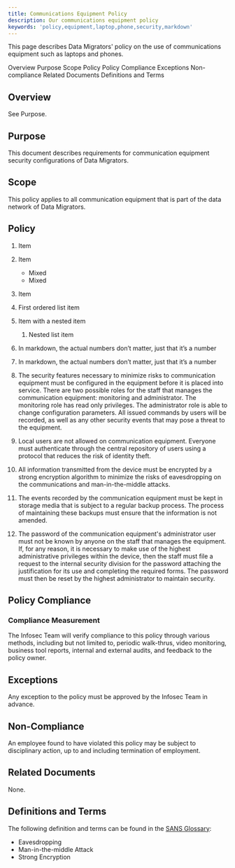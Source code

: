 ```yaml
---
title: Communications Equipment Policy
description: Our communications equipment policy
keywords: 'policy,equipment,laptop,phone,security,markdown'
---
```


<PageDescription>

This page describes Data Migrators' policy on the use of communications equipment such as laptops and phones.

</PageDescription>

<AnchorLinks>
  <AnchorLink>Overview</AnchorLink>
  <AnchorLink>Purpose</AnchorLink>
  <AnchorLink>Scope</AnchorLink>
  <AnchorLink>Policy</AnchorLink>
  <AnchorLink>Policy Compliance</AnchorLink>
  <AnchorLink>Exceptions</AnchorLink>
  <AnchorLink>Non-compliance</AnchorLink>
  <AnchorLink>Related Documents</AnchorLink>
  <AnchorLink>Definitions and Terms</AnchorLink>
</AnchorLinks>

## Overview

See Purpose.

## Purpose

This document describes requirements for communication equipment
security configurations of Data Migrators.

## Scope

This policy applies to all communication equipment that is part of the
data network of Data Migrators.

## Policy

1. Item
2. Item
   * Mixed
   * Mixed  
3. Item



1. First ordered list item
2. Item with a nested item
   1. Nested list item
3. In markdown, the actual numbers don’t matter, just that it’s a number
4. In markdown, the actual numbers don’t matter, just that it’s a number



5.  The security features necessary to minimize risks to
    communication equipment must be configured in the equipment
    before it is placed into service. There are two possible roles
    for the staff that manages the communication equipment:
    monitoring and administrator. The monitoring role has read only
    privileges. The administrator role is able to change
    configuration parameters. All issued commands by users will be
    recorded, as well as any other security events that may pose a
    threat to the equipment.

6.  Local users are not allowed on communication equipment. Everyone
    must authenticate through the central repository of users using
    a protocol that reduces the risk of identity theft.

7.  All information transmitted from the device must be encrypted by
    a strong encryption algorithm to minimize the risks of
    eavesdropping on the communications and man-in-the-middle
    attacks.

8.  The events recorded by the communication equipment must be kept
    in storage media that is subject to a regular backup process.
    The process of maintaining these backups must ensure that the
    information is not amended.

9.  The password of the communication equipment\'s administrator
    user must not be known by anyone on the staff that manages the
    equipment. If, for any reason, it is necessary to make use of
    the highest administrative privileges within the device, then
    the staff must file a request to the internal security division
    for the password attaching the justification for its use and
    completing the required forms. The password must then be reset
    by the highest administrator to maintain security.

## Policy Compliance

### Compliance Measurement

The Infosec Team will verify compliance to this policy through various
methods, including but not limited to, periodic walk-thrus, video
monitoring, business tool reports, internal and external audits, and
feedback to the policy owner.

## Exceptions

Any exception to the policy must be approved by the Infosec Team in
advance.

## Non-Compliance

An employee found to have violated this policy may be subject to
disciplinary action, up to and including termination of employment.

## Related Documents

None.

## Definitions and Terms

The following definition and terms can be found in the [SANS Glossary](https://www.sans.org/security-resources/glossary-of-terms/):

-   Eavesdropping
-   Man-in-the-middle Attack
-   Strong Encryption
